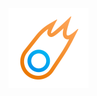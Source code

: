 <img align="right" src="https://github.com/angrybino/Comet/blob/master/docs/assets/images/logo.png" width="128px" style="margin-left: 20px;">
